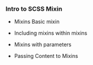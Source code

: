 ### Intro to SCSS Mixin

- Mixins Basic mixin

- Including mixins within mixins

- Mixins with parameters

- Passing Content to Mixins
